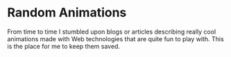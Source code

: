 # Random Animations

From time to time I stumbled upon blogs or articles describing really cool animations made with Web technologies that are quite fun to play with. This is the place for me to keep them saved.
